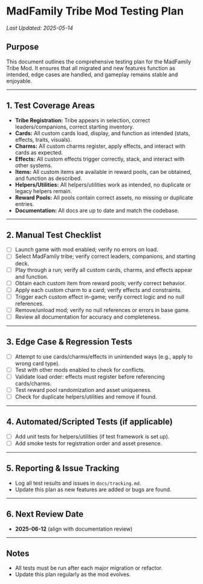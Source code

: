 # MadFamily Tribe Mod Testing Plan

_Last Updated: 2025-05-14_

## Purpose
This document outlines the comprehensive testing plan for the MadFamily Tribe Mod. It ensures that all migrated and new features function as intended, edge cases are handled, and gameplay remains stable and enjoyable.

---

## 1. Test Coverage Areas
- **Tribe Registration:** Tribe appears in selection, correct leaders/companions, correct starting inventory.
- **Cards:** All custom cards load, display, and function as intended (stats, effects, traits, visuals).
- **Charms:** All custom charms register, apply effects, and interact with cards as expected.
- **Effects:** All custom effects trigger correctly, stack, and interact with other systems.
- **Items:** All custom items are available in reward pools, can be obtained, and function as described.
- **Helpers/Utilities:** All helpers/utilities work as intended, no duplicate or legacy helpers remain.
- **Reward Pools:** All pools contain correct assets, no missing or duplicate entries.
- **Documentation:** All docs are up to date and match the codebase.

---

## 2. Manual Test Checklist
- [ ] Launch game with mod enabled; verify no errors on load.
- [ ] Select MadFamily tribe; verify correct leaders, companions, and starting deck.
- [ ] Play through a run; verify all custom cards, charms, and effects appear and function.
- [ ] Obtain each custom item from reward pools; verify correct behavior.
- [ ] Apply each custom charm to a card; verify effects and constraints.
- [ ] Trigger each custom effect in-game; verify correct logic and no null references.
- [ ] Remove/unload mod; verify no null references or errors in base game.
- [ ] Review all documentation for accuracy and completeness.

---

## 3. Edge Case & Regression Tests
- [ ] Attempt to use cards/charms/effects in unintended ways (e.g., apply to wrong card type).
- [ ] Test with other mods enabled to check for conflicts.
- [ ] Validate load order: effects must register before referencing cards/charms.
- [ ] Test reward pool randomization and asset uniqueness.
- [ ] Check for duplicate helpers/utilities and remove if found.

---

## 4. Automated/Scripted Tests (if applicable)
- [ ] Add unit tests for helpers/utilities (if test framework is set up).
- [ ] Add smoke tests for registration order and asset presence.

---

## 5. Reporting & Issue Tracking
- Log all test results and issues in `docs/tracking.md`.
- Update this plan as new features are added or bugs are found.

---

## 6. Next Review Date
- **2025-06-12** (align with documentation review)

---

## Notes
- All tests must be run after each major migration or refactor.
- Update this plan regularly as the mod evolves.
